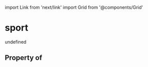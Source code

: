 import Link from 'next/link'
import Grid from '@components/Grid'

# sport

undefined

## Property of



